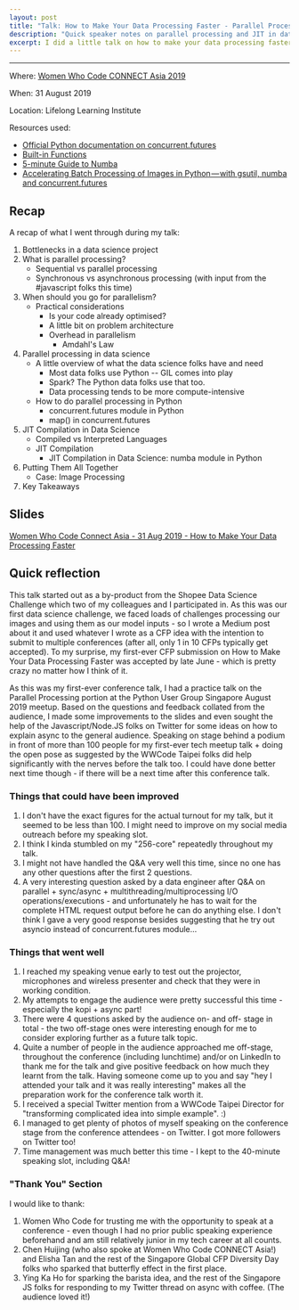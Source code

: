 ```yaml
---
layout: post
title: "Talk: How to Make Your Data Processing Faster - Parallel Processing and JIT in Data Science"
description: "Quick speaker notes on parallel processing and JIT in data science + talk reflection"
excerpt: I did a little talk on how to make your data processing faster as my first-ever conference talk, and it was loads of fun. Toasts, coffee and a barista included in the talk. Oh, and did I mention that it was also my first-ever CFP submission?
---
```

---
Where: [Women Who Code CONNECT Asia 2019](https://asia.womenwhocode.dev/)

When: 31 August 2019

Location: Lifelong Learning Institute

Resources used:
- [Official Python documentation on concurrent.futures](https://docs.python.org/3/library/concurrent.futures.html)
- [Built-in Functions](https://docs.python.org/3/library/functions.html#map)
- [5-minute Guide to Numba](http://numba.pydata.org/numba-doc/latest/user/5minguide.html)
- [Accelerating Batch Processing of Images in Python — with gsutil, numba and concurrent.futures](https://hweecat.github.io/2019-05-27-accelerating-batch-processing)

## Recap

A recap of what I went through during my talk:

1. Bottlenecks in a data science project
2. What is parallel processing?
    - Sequential vs parallel processing
    - Synchronous vs asynchronous processing (with input from the #javascript folks this time)
3. When should you go for parallelism?
    - Practical considerations
        - Is your code already optimised?
        - A little bit on problem architecture
        - Overhead in parallelism
            - Amdahl's Law
4. Parallel processing in data science
    - A little overview of what the data science folks have and need
        - Most data folks use Python -- GIL comes into play
        - Spark? The Python data folks use that too.
        - Data processing tends to be more compute-intensive
    - How to do parallel processing in Python
        - concurrent.futures module in Python
        -   map() in concurrent.futures
5. JIT Compilation in Data Science
    - Compiled vs Interpreted Languages
    - JIT Compilation
        - JIT Compilation in Data Science: numba module in Python
6. Putting Them All Together
    - Case: Image Processing
7. Key Takeaways

## Slides

[Women Who Code Connect Asia - 31 Aug 2019 - How to Make Your Data Processing Faster](https://docs.google.com/presentation/d/12WzT3thMJbFJ_W4FMkAyKgnYdQhFcak9plL_c9VIg2w/edit?usp=sharing)

## Quick reflection

This talk started out as a by-product from the Shopee Data Science Challenge which two of my colleagues and I participated in. As this was our first data science challenge, we faced loads of challenges processing our images and using them as our model inputs - so I wrote a Medium post about it and used whatever I wrote as a CFP idea with the intention to submit to multiple conferences (after all, only 1 in 10 CFPs typically get accepted). To my surprise, my first-ever CFP submission on How to Make Your Data Processing Faster was accepted by late June - which is pretty crazy no matter how I think of it.

As this was my first-ever conference talk, I had a practice talk on the Parallel Processing portion at the Python User Group Singapore August 2019 meetup. Based on the questions and feedback collated from the audience, I made some improvements to the slides and even sought the help of the Javascript/Node.JS folks on Twitter for some ideas on how to explain async to the general audience. Speaking on stage behind a podium in front of more than 100 people for my first-ever tech meetup talk + doing the open pose as suggested by the WWCode Taipei folks did help significantly with the nerves before the talk too. I could have done better next time though - if there will be a next time after this conference talk.

### Things that could have been improved

1. I don't have the exact figures for the actual turnout for my talk, but it seemed to be less than 100. I might need to improve on my social media outreach before my speaking slot.
2. I think I kinda stumbled on my "256-core" repeatedly throughout my talk.
3. I might not have handled the Q&A very well this time, since no one has any other questions after the first 2 questions.
4. A very interesting question asked by a data engineer after Q&A on parallel + sync/async + multithreading/multiprocessing I/O operations/executions - and unfortunately he has to wait for the complete HTML request output before he can do anything else. I don't think I gave a very good response besides suggesting that he try out asyncio instead of concurrent.futures module...

### Things that went well

1. I reached my speaking venue early to test out the projector, microphones and wireless presenter and check that they were in working condition.
2. My attempts to engage the audience were pretty successful this time - especially the kopi + async part!
3. There were 4 questions asked by the audience on- and off- stage in total - the two off-stage ones were interesting enough for me to consider exploring further as a future talk topic.
4. Quite a number of people in the audience approached me off-stage, throughout the conference (including lunchtime) and/or on LinkedIn to thank me for the talk and give positive feedback on how much they learnt from the talk. Having someone come up to you and say "hey I attended your talk and it was really interesting" makes all the preparation work for the conference talk worth it.
5. I received a special Twitter mention from a WWCode Taipei Director for "transforming complicated idea into simple example". :)
6. I managed to get plenty of photos of myself speaking on the conference stage from the conference attendees - on Twitter. I got more followers on Twitter too!
7. Time management was much better this time - I kept to the 40-minute speaking slot, including Q&A!


### "Thank You" Section

I would like to thank:

1. Women Who Code for trusting me with the opportunity to speak at a conference - even though I had no prior public speaking experience beforehand and am still relatively junior in my tech career at all counts.
2. Chen Huijing (who also spoke at Women Who Code CONNECT Asia!) and Elisha Tan and the rest of the Singapore Global CFP Diversity Day folks who sparked that butterfly effect in the first place.
3. Ying Ka Ho for sparking the barista idea, and the rest of the Singapore JS folks for responding to my Twitter thread on async with coffee. (The audience loved it!)
